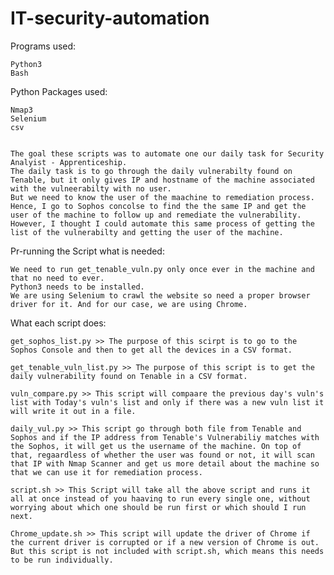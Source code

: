 # IT-security-automation

Programs used:

    Python3
    Bash

Python Packages used:
    
    Nmap3
    Selenium
    csv
    

    The goal these scripts was to automate one our daily task for Security Analyist - Apprenticeship. 
    The daily task is to go through the daily vulnerabilty found on Tenable, but it only gives IP and hostname of the machine associated with the vulneerabilty with no user. 
    But we need to know the user of the maachine to remediation process. Hence, I go to Sophos concolse to find the the same IP and get the user of the machine to follow up and remediate the vulnerability. 
    However, I thought I could automate this same process of getting the list of the vulnerabilty and getting the user of the machine.

Pr-running the Script what is needed:
    
    We need to run get_tenable_vuln.py only once ever in the machine and that no need to ever.
    Python3 needs to be installed.
    We are using Selenium to crawl the website so need a proper browser driver for it. And for our case, we are using Chrome. 
    

What each script does:

    get_sophos_list.py >> The purpose of this scirpt is to go to the Sophos Console and then to get all the devices in a CSV format.
    
    get_tenable_vuln_list.py >> The purpose of this script is to get the daily vulnerability found on Tenable in a CSV format.
    
    vuln_compare.py >> This script will compaare the previous day's vuln's list with Today's vuln's list and only if there was a new vuln list it will write it out in a file. 
    
    daily_vul.py >> This script go through both file from Tenable and Sophos and if the IP address from Tenable's Vulnerabiliy matches with the Sophos, it will get us the username of the machine. On top of that, regaardless of whether the user was found or not, it will scan that IP with Nmap Scanner and get us more detail about the machine so that we can use it for remediation process.
    
    script.sh >> This Script will take all the above script and runs it all at once instead of you haaving to run every single one, without worrying about which one should be run first or which should I run next.
    
    Chrome_update.sh >> This script will update the driver of Chrome if the current driver is corrupted or if a new version of Chrome is out. But this script is not included with script.sh, which means this needs to be run individually. 
  
